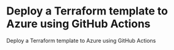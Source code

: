 # Deploy a Terraform template to Azure using GitHub Actions
Deploy a Terraform template to Azure using GitHub Actions
